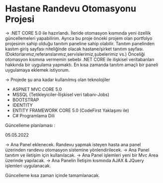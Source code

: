 # Hastane Randevu Otomasyonu Projesi 

-> .NET CORE 5.0 ile hazırlandı. İleride otomasyon kısmında yeni özellik güncellemeleri yapabilirim. Ayrıca bu proje önceki projem olan portfolyo projesinin sahip olduğu tanıtım paneline sahip olabilir. Tanıtım panelinden kastım giriş sayfası niteliğinde olacak hastane/şirket tanıtım sayfası.(Doktorlarımız,referanslarımız,servislerimiz,şubelerimiz vs.)
Önceliği otomasyon kısmına vermemin sebebi .NET CORE ile ilişkisel veritabanları hakkında bir uygulama yapmaktı. En kısa zamanda tanıtım amaçlı bir paneli uygulamaya eklemek istiyorum.

-> Projede şu ana kadar kullanılmış olan teknolojiler
* ASPNET MVC CORE 5.0 
* MSSQL (Tetikleyiciler-İlişkisel veri tabanı-Jobs)
* BOOTSTRAP
* IDENTITY
* ENTITY FRAMEWORK CORE 5.0 (CodeFirst Yaklaşımı ile)
* C# Programlama Dili


Güncelleme planlaması :

05.05.2022

-> Ana Panel eklenecek. Randevu yapmak isteyen hasta ana panel üzerinden randevu otomasyon sistemine yönlendirilecek.
-> Ana Panel tanıtım ve iletişim için kullanılacak.
-> Ana Panel işlemleri yeni bir Mvc Area üzerinde yapılacak.
-> Ana Panelin İletişim kısmında AJAX & JQuery işlemleri uygulanacak.

Güncelleme kısa zaman içinde tamamlanacak.
